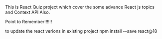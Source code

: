 This is React Quiz project which cover the some advance React js topics and Context API Also.

Point to Remember!!!!!!

to update the react verions in existing project
npm install --save react@18 


